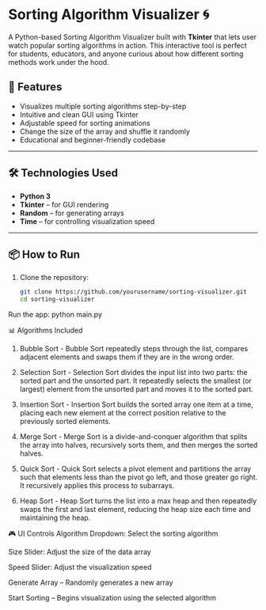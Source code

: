 # Sorting Algorithm Visualizer 🌀

A Python-based Sorting Algorithm Visualizer built with **Tkinter** that lets user watch popular sorting algorithms in action. This interactive tool is perfect for students, educators, and anyone curious about how different sorting methods work under the hood.

## 🚀 Features

- Visualizes multiple sorting algorithms step-by-step
- Intuitive and clean GUI using Tkinter
- Adjustable speed for sorting animations
- Change the size of the array and shuffle it randomly
- Educational and beginner-friendly codebase

---

## 🛠️ Technologies Used

- **Python 3**
- **Tkinter** – for GUI rendering
- **Random** – for generating arrays
- **Time** – for controlling visualization speed

---

## 📦 How to Run

1. Clone the repository:
   ```bash
   git clone https://github.com/yourusername/sorting-visualizer.git
   cd sorting-visualizer
Run the app: python main.py

📊 Algorithms Included
1. Bubble Sort - 
Bubble Sort repeatedly steps through the list, compares adjacent elements and swaps them if they are in the wrong order.


2. Selection Sort - 
Selection Sort divides the input list into two parts: the sorted part and the unsorted part. It repeatedly selects the smallest (or largest) element from the unsorted part and moves it to the sorted part.


3. Insertion Sort - 
Insertion Sort builds the sorted array one item at a time, placing each new element at the correct position relative to the previously sorted elements.


4. Merge Sort - 
Merge Sort is a divide-and-conquer algorithm that splits the array into halves, recursively sorts them, and then merges the sorted halves.


5. Quick Sort - 
Quick Sort selects a pivot element and partitions the array such that elements less than the pivot go left, and those greater go right. It recursively applies this process to subarrays.


6. Heap Sort - 
Heap Sort turns the list into a max heap and then repeatedly swaps the first and last element, reducing the heap size each time and maintaining the heap.


🎮 UI Controls
Algorithm Dropdown: Select the sorting algorithm

Size Slider: Adjust the size of the data array

Speed Slider: Adjust the visualization speed

Generate Array – Randomly generates a new array

Start Sorting – Begins visualization using the selected algorithm
